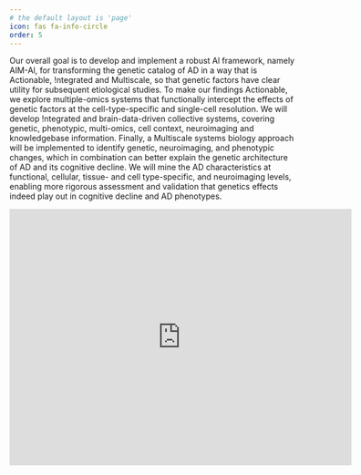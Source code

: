 ```yaml
---
# the default layout is 'page'
icon: fas fa-info-circle
order: 5
---
```

<!-- 
> Add Markdown syntax content to file `_tabs/about.md`{: .filepath } and it will show up on this page.
{: .prompt-tip } -->

Our overall goal is to develop and implement a robust Al framework, namely AIM-Al, for transforming the genetic catalog of AD in a way that is Actionable, !ntegrated and Multiscale, so that genetic factors have clear utility for subsequent etiological studies. To make our findings Actionable, we explore multiple-omics systems that functionally intercept the effects of genetic factors at the cell-type-specific and single-cell resolution. We will develop !ntegrated and brain-data-driven collective systems, covering genetic, phenotypic, multi-omics, cell context, neuroimaging and knowledgebase information. Finally, a Multiscale systems biology approach will be implemented to identify genetic, neuroimaging, and phenotypic changes, which in combination can better explain the genetic architecture of AD and its cognitive decline. We will mine the AD characteristics at functional, cellular, tissue- and cell type-specific, and neuroimaging levels, enabling more rigorous assessment and validation that genetics effects indeed play out in cognitive decline and AD phenotypes. 

<iframe width="600" height="450" src="https://lookerstudio.google.com/embed/reporting/30d89b14-ee01-4753-8475-8674b68799c9/page/wpLoD" frameborder="0" style="border:0" allowfullscreen sandbox="allow-storage-access-by-user-activation allow-scripts allow-same-origin allow-popups allow-popups-to-escape-sandbox"></iframe>
